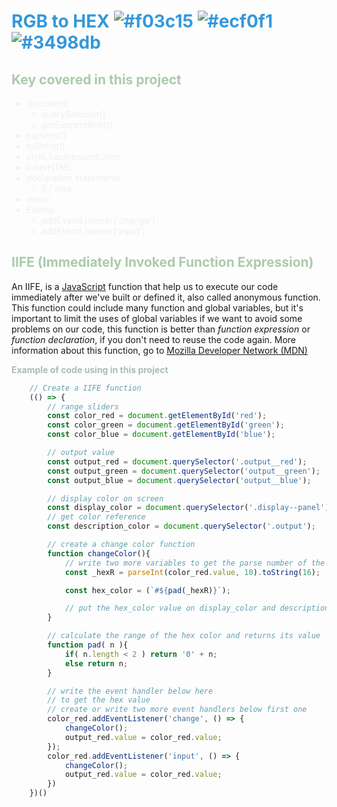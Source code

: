 <style>
    H1 { color: #3498db !important }
    H2 { color: #aacbaa !important }
    LI { color: #ecf0f1 !important }
    STRONG { color: #aabbbb !important }
</style>

# RGB to HEX ![#f03c15](https://via.placeholder.com/15/f03c15/000000?text=+) ![#ecf0f1](https://via.placeholder.com/15/ecf0f1/000000?text=+) ![#3498db](https://via.placeholder.com/15/3498db/000000?text=+)

## Key covered in this project

* document
    * querySelector()
    * getElementById()
* parseInt()
* toString()
* style.backgroundColor
* innerHTML
* declaration statements
    * if / else
* return
* Events
    * addEventListener('change')
    * addEventListener('input')

## IIFE (Immediately Invoked Function Expression)

An IIFE, is a [JavaScript](https://developer.mozilla.org/en-US/docs/Web/JavaScript) function that help us to execute our code immediately after we've built or defined it, also called anonymous function. This function could include many function and global variables, but it's important to limit the uses of global variables if we want to avoid some problems on our code, this function is better than *function expression* or *function declaration*, if you don't need to reuse the code again. More information about this function, go to [Mozilla Developer Network (MDN)](https://developer.mozilla.org/en-US/docs/Glossary/IIFE)

**Example of code using in this project**

```js
    // Create a IIFE function
    (() => {
        // range sliders
        const color_red = document.getElementById('red');
        const color_green = document.getElementById('green');
        const color_blue = document.getElementById('blue');

        // output value
        const output_red = document.querySelector('.output__red');
        const output_green = document.querySelector('output__green');
        const output_blue = document.querySelector('output__blue');

        // display color on screen
        const display_color = document.querySelector('.display--panel');
        // get color reference
        const description_color = document.querySelector('.output');

        // create a change color function
        function changeColor(){
            // write two more variables to get the parse number of the color and return its value on a string
            const _hexR = parseInt(color_red.value, 10).toString(16);

            const hex_color = (`#${pad(_hexR)}`);

            // put the hex_color value on display_color and description_color
        }

        // calculate the range of the hex color and returns its value
        function pad( n ){
            if( n.length < 2 ) return '0' + n;
            else return n;
        }

        // write the event handler below here
        // to get the hex value
        // create or write two more event handlers below first one
        color_red.addEventListener('change', () => {
            changeColor();
            output_red.value = color_red.value;
        });
        color_red.addEventListener('input', () => {
            changeColor();
            output_red.value = color_red.value;
        })
    })()
```